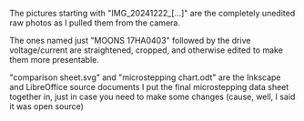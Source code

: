 The pictures starting with "IMG_20241222_[...]" are the completely unedited raw photos as I pulled them from the camera.

The ones named just "MOONS 17HA0403" followed by the drive voltage/current are straightened, cropped, and otherwise edited to make them more presentable.

"comparison sheet.svg" and "microstepping chart.odt" are the Inkscape and LibreOffice source documents I put the final microstepping data sheet together in, just in case you need to make some changes (cause, well, I said it was open source)
